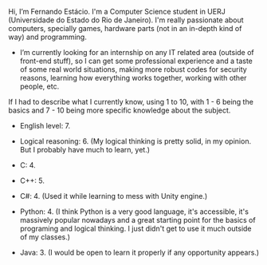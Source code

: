 Hi, I’m Fernando Estácio. I'm a Computer Science student in UERJ (Universidade do Estado do Rio de Janeiro). 
I'm really passionate about computers, specially games, hardware parts (not in an in-depth kind of way) and programming.

- I’m currently looking for an internship on any IT related area (outside of front-end stuff), so I can get some professional experience and a taste of
  some real world situations, making more robust codes for security reasons, learning how everything works together, working with other people, etc.

If I had to describe what I currently know, using 1 to 10, with 1 - 6 being the basics and 7 - 10 being more specific knowledge about the subject.

- English level: 7. 

- Logical reasoning: 6. (My logical thinking is pretty solid, in my opinion. But I probably have much to learn, yet.)

- C: 4.
- C++: 5. 
- C#: 4. (Used it while learning to mess with Unity engine.)

- Python: 4.
(I think Python is a very good language, it's accessible, it's massively popular nowadays and a great starting point for the basics 
of programing and logical thinking. I just didn't get to use it much outside of my classes.)

- Java: 3.
(I would be open to learn it properly if any opportunity appears.)

  

<!---
Festacio/Festacio is a ✨ special ✨ repository because its `README.md` (this file) appears on your GitHub profile.
You can click the Preview link to take a look at your changes.
--->
